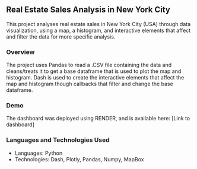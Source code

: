 ## Real Estate Sales Analysis in New York City

This project analyses real estate sales in New York City (USA) through data visualization, using a map, a histogram, and interactive elements that affect and filter the data for more specific analysis.

### Overview

The project uses Pandas to read a .CSV file containing the data and cleans/treats it to get a base dataframe that is used to plot the map and histogram. Dash is used to create the interactive elements that affect the map and histogram though callbacks that filter and change the base dataframe.

### Demo

The dashboard was deployed using RENDER, and is available here: [Link to dashboard]

### Languages and Technologies Used

* Languages: Python
* Technologies: Dash, Plotly, Pandas, Numpy, MapBox
